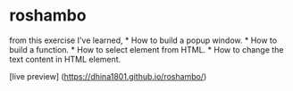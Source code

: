 # roshambo
from this exercise I've learned,
    * How to build a popup window.
    * How to build a function.
    * How to select element from HTML.
    * How to change the text content in HTML element.

[live preview] (https://dhina1801.github.io/roshambo/) 